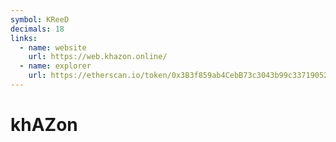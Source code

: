 ```yaml
---
symbol: KReeD
decimals: 18
links:
  - name: website
    url: https://web.khazon.online/
  - name: explorer
    url: https://etherscan.io/token/0x3B3f859ab4CebB73c3043b99c33719052265E1E7
---
```


# khAZon
